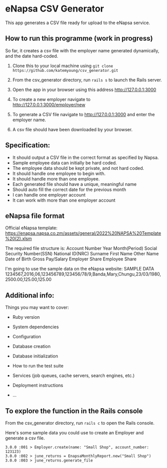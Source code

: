 # eNapsa CSV Generator

This app generates a CSV file ready for upload to the eNapsa service. 

## How to run this programme (work in progress)

So far, it creates a csv file with the employer name generated dynamically, and the date hard-coded.

1. Clone this  to your local machine using 
`git clone https://github.com/katemyoung/csv_generator.git`

2. From the csv_generator directory, run `rails s` to launch the Rails server.

3. Open the app in your browser using this address http://127.0.0.1:3000

4. To create a new employer navigate to http://127.0.0.1:3000/employer/new

5. To generate a CSV file navigate to http://127.0.0.1:3000 and enter the employer name.

4. A csv file should have been downloaded by your browser.


## Specification:

- It should output a CSV file in the correct format as specified by Napsa.
- Sample employee data can initially be hard coded.
- The employee data should be kept private, and not hard coded. 
- It should handle one employee to begin with.
- It should handle more than one employee.
- Each generated file should have a unique, meaningful name
- Should auto fill the correct date for the previous month
- I can handle one employer account
- It can work with more than one employer account


## eNapsa file format 
Official eNapsa template: https://enapsa.napsa.co.zm/assets/general/2022%20NAPSA%20Template%20(2).xlsm 

The required file structure is:
Account Number 	Year 	Month(Period) 	Social Security Number(SSN) 	National ID(NRC) 	Surname 	First Name 	Other Name 	Date of Birth 	Gross Pay/Salary 	Employer Share 	Employee Share

I'm going to use the sample data on the eNapsa website:
SAMPLE DATA
1234567,2016,06,123456789,123456/78/9,Banda,Mary,Chungu,23/03/1980,2500.00,125.00,125.00  

## Additional info:
Things you may want to cover:

* Ruby version

* System dependencies

* Configuration

* Database creation

* Database initialization

* How to run the test suite

* Services (job queues, cache servers, search engines, etc.)

* Deployment instructions

* ...

## To explore the function in the Rails console

From the csv_generator directory, run `rails c` to open the Rails console.

Here's some sample data you could use to create an Employer and generate a csv file.

```
3.0.0 :001 > Employer.create(name: "Small Shop", account_number: 123123)
3.0.0 :002 > june_returns = EnapsaMonthlyReport.new("Small Shop")
3.0.0 :003 > june_returns.generate_file
```
